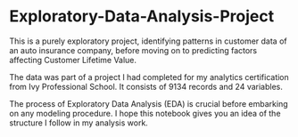 # Exploratory-Data-Analysis-Project
This is a purely exploratory project, identifying patterns in customer data of an auto insurance company, before moving on to predicting factors affecting Customer Lifetime Value.

The data was part of a project I had completed for my analytics certification from Ivy Professional School. It consists of 9134 records and 24 variables.

The process of Exploratory Data Analysis (EDA) is crucial before embarking on any modeling procedure. I hope this notebook gives you an idea of the structure I follow in my analysis work.
